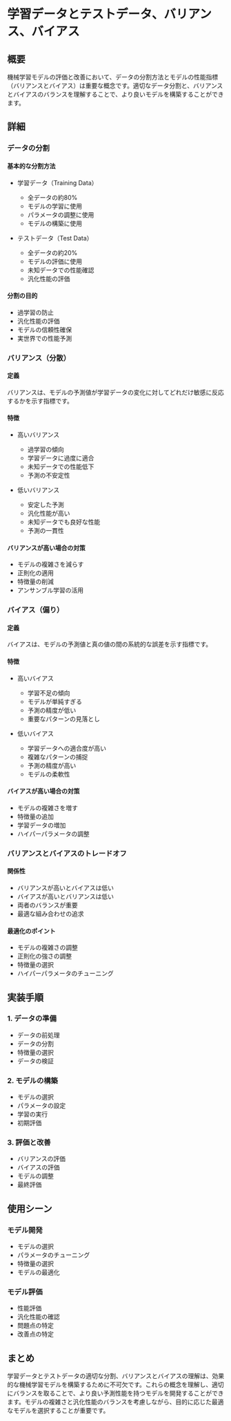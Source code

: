 # 学習データとテストデータ、バリアンス、バイアス

## 概要
機械学習モデルの評価と改善において、データの分割方法とモデルの性能指標（バリアンスとバイアス）は重要な概念です。適切なデータ分割と、バリアンスとバイアスのバランスを理解することで、より良いモデルを構築することができます。

## 詳細

### データの分割

#### 基本的な分割方法
- 学習データ（Training Data）
  - 全データの約80%
  - モデルの学習に使用
  - パラメータの調整に使用
  - モデルの構築に使用

- テストデータ（Test Data）
  - 全データの約20%
  - モデルの評価に使用
  - 未知データでの性能確認
  - 汎化性能の評価

#### 分割の目的
- 過学習の防止
- 汎化性能の評価
- モデルの信頼性確保
- 実世界での性能予測

### バリアンス（分散）

#### 定義
バリアンスは、モデルの予測値が学習データの変化に対してどれだけ敏感に反応するかを示す指標です。

#### 特徴
- 高いバリアンス
  - 過学習の傾向
  - 学習データに過度に適合
  - 未知データでの性能低下
  - 予測の不安定性

- 低いバリアンス
  - 安定した予測
  - 汎化性能が高い
  - 未知データでも良好な性能
  - 予測の一貫性

#### バリアンスが高い場合の対策
- モデルの複雑さを減らす
- 正則化の適用
- 特徴量の削減
- アンサンブル学習の活用

### バイアス（偏り）

#### 定義
バイアスは、モデルの予測値と真の値の間の系統的な誤差を示す指標です。

#### 特徴
- 高いバイアス
  - 学習不足の傾向
  - モデルが単純すぎる
  - 予測の精度が低い
  - 重要なパターンの見落とし

- 低いバイアス
  - 学習データへの適合度が高い
  - 複雑なパターンの捕捉
  - 予測の精度が高い
  - モデルの柔軟性

#### バイアスが高い場合の対策
- モデルの複雑さを増す
- 特徴量の追加
- 学習データの増加
- ハイパーパラメータの調整

### バリアンスとバイアスのトレードオフ

#### 関係性
- バリアンスが高いとバイアスは低い
- バイアスが高いとバリアンスは低い
- 両者のバランスが重要
- 最適な組み合わせの追求

#### 最適化のポイント
- モデルの複雑さの調整
- 正則化の強さの調整
- 特徴量の選択
- ハイパーパラメータのチューニング

## 実装手順

### 1. データの準備
- データの前処理
- データの分割
- 特徴量の選択
- データの検証

### 2. モデルの構築
- モデルの選択
- パラメータの設定
- 学習の実行
- 初期評価

### 3. 評価と改善
- バリアンスの評価
- バイアスの評価
- モデルの調整
- 最終評価

## 使用シーン

### モデル開発
- モデルの選択
- パラメータのチューニング
- 特徴量の選択
- モデルの最適化

### モデル評価
- 性能評価
- 汎化性能の確認
- 問題点の特定
- 改善点の特定

## まとめ
学習データとテストデータの適切な分割、バリアンスとバイアスの理解は、効果的な機械学習モデルを構築するために不可欠です。これらの概念を理解し、適切にバランスを取ることで、より良い予測性能を持つモデルを開発することができます。モデルの複雑さと汎化性能のバランスを考慮しながら、目的に応じた最適なモデルを選択することが重要です。 
